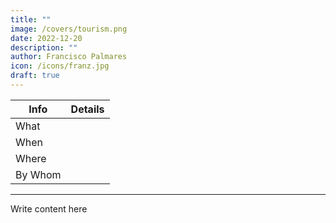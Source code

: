 ```yaml
---
title: ""
image: /covers/tourism.png
date: 2022-12-20
description: ""
author: Francisco Palmares
icon: /icons/franz.jpg
draft: true
---
```




Info | Details 
--- | ---
What | 
When | 
Where | 
By Whom | 

<!-- {{< img src="/covers/agrisummit.jpg" alt="Agri Summit" >}} -->

---

Write content here